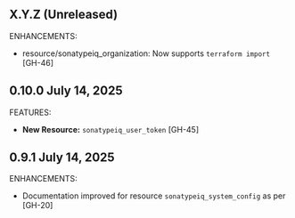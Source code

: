 <!-- See https://developer.hashicorp.com/terraform/plugin/best-practices/versioning#changelog-specification -->

## X.Y.Z (Unreleased)

ENHANCEMENTS:

* resource/sonatypeiq_organization: Now supports `terraform import` [GH-46]


## 0.10.0 July 14, 2025

FEATURES:

* **New Resource:** `sonatypeiq_user_token` [GH-45]

## 0.9.1 July 14, 2025

ENHANCEMENTS:

* Documentation improved for resource `sonatypeiq_system_config` as per [GH-20]
